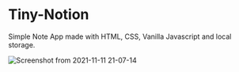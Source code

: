 # Tiny-Notion
Simple Note App made with HTML, CSS, Vanilla Javascript and local storage.


![Screenshot from 2021-11-11 21-07-14](https://user-images.githubusercontent.com/50225245/141356113-939f9bd1-4f19-4d76-85ab-e55eec426b64.png)
